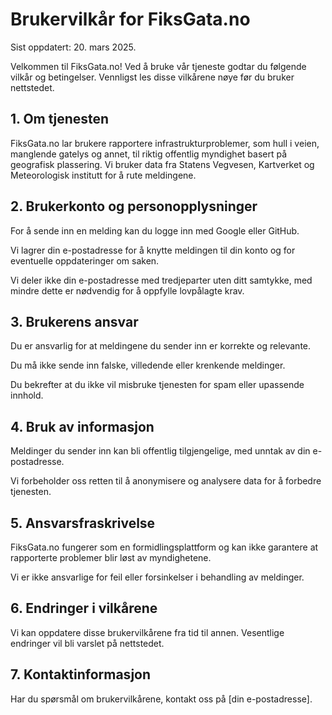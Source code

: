 # Brukervilkår for FiksGata.no

Sist oppdatert: 20. mars 2025.

Velkommen til FiksGata.no! Ved å bruke vår tjeneste godtar du følgende vilkår og betingelser. Vennligst les disse vilkårene nøye før du bruker nettstedet.

## 1. Om tjenesten

FiksGata.no lar brukere rapportere infrastrukturproblemer, som hull i veien, manglende gatelys og annet, til riktig offentlig myndighet basert på geografisk plassering. Vi bruker data fra Statens Vegvesen, Kartverket og Meteorologisk institutt for å rute meldingene.

## 2. Brukerkonto og personopplysninger

For å sende inn en melding kan du logge inn med Google eller GitHub.

Vi lagrer din e-postadresse for å knytte meldingen til din konto og for eventuelle oppdateringer om saken.

Vi deler ikke din e-postadresse med tredjeparter uten ditt samtykke, med mindre dette er nødvendig for å oppfylle lovpålagte krav.

## 3. Brukerens ansvar

Du er ansvarlig for at meldingene du sender inn er korrekte og relevante.

Du må ikke sende inn falske, villedende eller krenkende meldinger.

Du bekrefter at du ikke vil misbruke tjenesten for spam eller upassende innhold.

## 4. Bruk av informasjon

Meldinger du sender inn kan bli offentlig tilgjengelige, med unntak av din e-postadresse.

Vi forbeholder oss retten til å anonymisere og analysere data for å forbedre tjenesten.

## 5. Ansvarsfraskrivelse

FiksGata.no fungerer som en formidlingsplattform og kan ikke garantere at rapporterte problemer blir løst av myndighetene.

Vi er ikke ansvarlige for feil eller forsinkelser i behandling av meldinger.

## 6. Endringer i vilkårene

Vi kan oppdatere disse brukervilkårene fra tid til annen. Vesentlige endringer vil bli varslet på nettstedet.

## 7. Kontaktinformasjon

Har du spørsmål om brukervilkårene, kontakt oss på [din e-postadresse].
